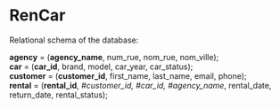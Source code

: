 # RenCar

Relational schema of the database:

**agency** = (**agency_name**, num_rue, nom_rue, nom_ville);<br />
**car** = (**car_id**, brand, model, car_year, car_status);<br />
**customer** = (**customer_id**, first_name, last_name, email, phone);<br />
**rental** = (**rental_id**, _#customer_id, #car_id, #agency_name_, rental_date, return_date, rental_status);
